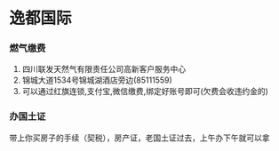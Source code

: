 # 逸都国际

### 燃气缴费
1. 四川联发天然气有限责任公司高新客户服务中心
2. 锦城大道1534号锦城湖酒店旁边(85111559)
3. 可以通过红旗连锁,支付宝,微信缴费,绑定好账号即可(欠费会收违约金的)

### 办国土证
带上你买房子的手续（契税），房产证，老国土证过去，上午办下午就可以拿
